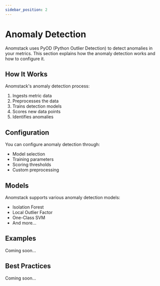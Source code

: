 ```yaml
---
sidebar_position: 2
---
```


# Anomaly Detection

Anomstack uses PyOD (Python Outlier Detection) to detect anomalies in your metrics. This section explains how the anomaly detection works and how to configure it.

## How It Works

Anomstack's anomaly detection process:
1. Ingests metric data
2. Preprocesses the data
3. Trains detection models
4. Scores new data points
5. Identifies anomalies

## Configuration

You can configure anomaly detection through:
- Model selection
- Training parameters
- Scoring thresholds
- Custom preprocessing

## Models

Anomstack supports various anomaly detection models:
- Isolation Forest
- Local Outlier Factor
- One-Class SVM
- And more...

## Examples

Coming soon...

## Best Practices

Coming soon...
